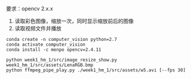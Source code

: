 要求：opencv 2.x.x

1. 读取彩色图像，缩放一次，同时显示缩放前后的图像
2. 读取视频文件并播放

```
conda create -n computer_vision python=2.7
conda activate computer_vision
conda install -c menpo opencv=2.4.11

python week1_hm_1/src/image_resize_show.py week1_hm_1/src/assets/LenaRGB.bmp
python ffmpeg_pipe_play.py ./week1_hm_1/src/assets/w5.avi [--fps 30]
```

